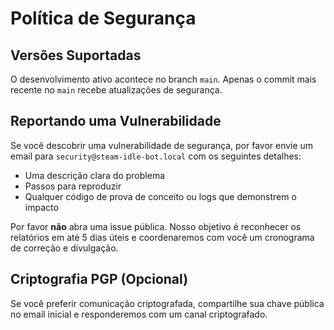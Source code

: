 # Política de Segurança

## Versões Suportadas

O desenvolvimento ativo acontece no branch `main`. Apenas o commit mais recente no `main` recebe atualizações de segurança.

## Reportando uma Vulnerabilidade

Se você descobrir uma vulnerabilidade de segurança, por favor envie um email para `security@steam-idle-bot.local` com os seguintes detalhes:

- Uma descrição clara do problema
- Passos para reproduzir
- Qualquer código de prova de conceito ou logs que demonstrem o impacto

Por favor **não** abra uma issue pública. Nosso objetivo é reconhecer os relatórios em até 5 dias úteis e coordenaremos com você um cronograma de correção e divulgação.

## Criptografia PGP (Opcional)

Se você preferir comunicação criptografada, compartilhe sua chave pública no email inicial e responderemos com um canal criptografado.
